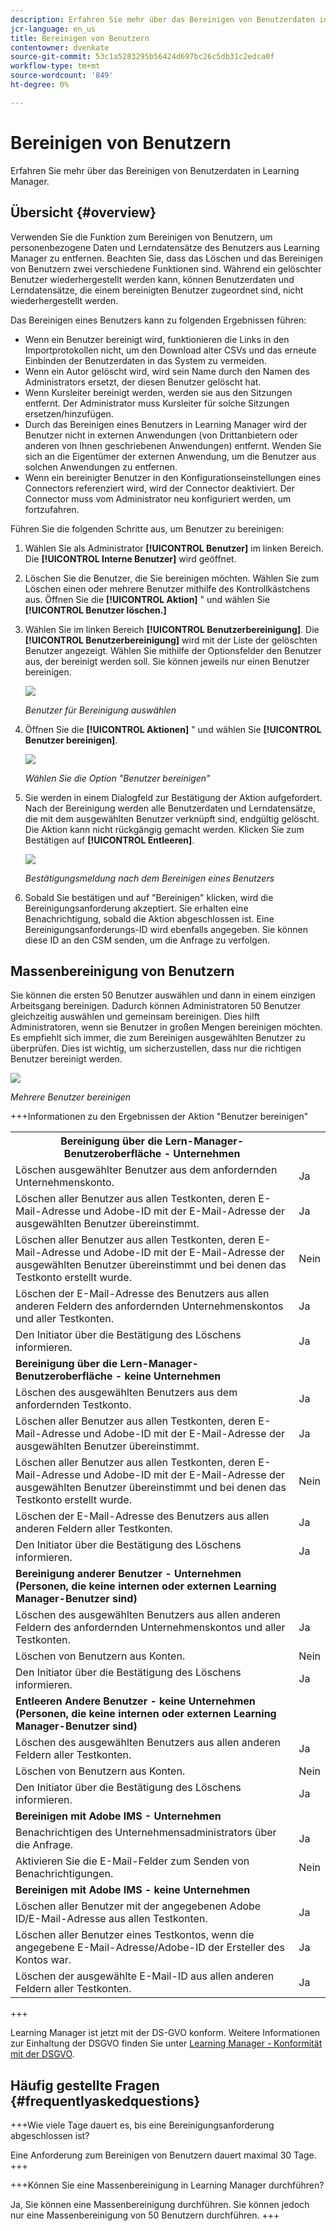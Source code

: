 ```yaml
---
description: Erfahren Sie mehr über das Bereinigen von Benutzerdaten in Learning Manager.
jcr-language: en_us
title: Bereinigen von Benutzern
contentowner: dvenkate
source-git-commit: 53c1a5283295b56424d697bc26c5db31c2edca0f
workflow-type: tm+mt
source-wordcount: '849'
ht-degree: 0%

---
```




# Bereinigen von Benutzern

Erfahren Sie mehr über das Bereinigen von Benutzerdaten in Learning Manager.

## Übersicht {#overview}

Verwenden Sie die Funktion zum Bereinigen von Benutzern, um personenbezogene Daten und Lerndatensätze des Benutzers aus Learning Manager zu entfernen. Beachten Sie, dass das Löschen und das Bereinigen von Benutzern zwei verschiedene Funktionen sind. Während ein gelöschter Benutzer wiederhergestellt werden kann, können Benutzerdaten und Lerndatensätze, die einem bereinigten Benutzer zugeordnet sind, nicht wiederhergestellt werden.

Das Bereinigen eines Benutzers kann zu folgenden Ergebnissen führen:

* Wenn ein Benutzer bereinigt wird, funktionieren die Links in den Importprotokollen nicht, um den Download alter CSVs und das erneute Einbinden der Benutzerdaten in das System zu vermeiden.
* Wenn ein Autor gelöscht wird, wird sein Name durch den Namen des Administrators ersetzt, der diesen Benutzer gelöscht hat.
* Wenn Kursleiter bereinigt werden, werden sie aus den Sitzungen entfernt. Der Administrator muss Kursleiter für solche Sitzungen ersetzen/hinzufügen.
* Durch das Bereinigen eines Benutzers in Learning Manager wird der Benutzer nicht in externen Anwendungen (von Drittanbietern oder anderen von Ihnen geschriebenen Anwendungen) entfernt. Wenden Sie sich an die Eigentümer der externen Anwendung, um die Benutzer aus solchen Anwendungen zu entfernen.
* Wenn ein bereinigter Benutzer in den Konfigurationseinstellungen eines Connectors referenziert wird, wird der Connector deaktiviert. Der Connector muss vom Administrator neu konfiguriert werden, um fortzufahren.

Führen Sie die folgenden Schritte aus, um Benutzer zu bereinigen:

1. Wählen Sie als Administrator **[!UICONTROL Benutzer]** im linken Bereich. Die **[!UICONTROL Interne Benutzer]** wird geöffnet.
1. Löschen Sie die Benutzer, die Sie bereinigen möchten. Wählen Sie zum Löschen einen oder mehrere Benutzer mithilfe des Kontrollkästchens aus. Öffnen Sie die **[!UICONTROL Aktion]** &quot; und wählen Sie **[!UICONTROL Benutzer löschen.]**
1. Wählen Sie im linken Bereich **[!UICONTROL Benutzerbereinigung]**. Die **[!UICONTROL Benutzerbereinigung]** wird mit der Liste der gelöschten Benutzer angezeigt. Wählen Sie mithilfe der Optionsfelder den Benutzer aus, der bereinigt werden soll. Sie können jeweils nur einen Benutzer bereinigen.

   ![](assets/purge-1.png)

   *Benutzer für Bereinigung auswählen*

1. Öffnen Sie die **[!UICONTROL Aktionen]** &quot; und wählen Sie **[!UICONTROL Benutzer bereinigen]**.

   ![](assets/purge-2.png)

   *Wählen Sie die Option &quot;Benutzer bereinigen&quot;*

1. Sie werden in einem Dialogfeld zur Bestätigung der Aktion aufgefordert. Nach der Bereinigung werden alle Benutzerdaten und Lerndatensätze, die mit dem ausgewählten Benutzer verknüpft sind, endgültig gelöscht. Die Aktion kann nicht rückgängig gemacht werden. Klicken Sie zum Bestätigen auf **[!UICONTROL Entleeren]**.

   ![](assets/purge-3.png)

   *Bestätigungsmeldung nach dem Bereinigen eines Benutzers*

1. Sobald Sie bestätigen und auf &quot;Bereinigen&quot; klicken, wird die Bereinigungsanforderung akzeptiert. Sie erhalten eine Benachrichtigung, sobald die Aktion abgeschlossen ist. Eine Bereinigungsanforderungs-ID wird ebenfalls angegeben. Sie können diese ID an den CSM senden, um die Anfrage zu verfolgen.

## Massenbereinigung von Benutzern

Sie können die ersten 50 Benutzer auswählen und dann in einem einzigen Arbeitsgang bereinigen. Dadurch können Administratoren 50 Benutzer gleichzeitig auswählen und gemeinsam bereinigen. Dies hilft Administratoren, wenn sie Benutzer in großen Mengen bereinigen möchten. Es empfiehlt sich immer, die zum Bereinigen ausgewählten Benutzer zu überprüfen. Dies ist wichtig, um sicherzustellen, dass nur die richtigen Benutzer bereinigt werden.

![](assets/bulk-purge-users.png)

*Mehrere Benutzer bereinigen*

+++Informationen zu den Ergebnissen der Aktion &quot;Benutzer bereinigen&quot;

<table>
 <tbody>
  <tr>
   <th><strong>Bereinigung über die Lern-Manager-Benutzeroberfläche - Unternehmen</strong></th>
   <th> </th>
  </tr>
  <tr>
   <td>Löschen ausgewählter Benutzer aus dem anfordernden Unternehmenskonto.<br></td>
   <td>Ja</td>
  </tr>
  <tr>
   <td>Löschen aller Benutzer aus allen Testkonten, deren E-Mail-Adresse und Adobe-ID mit der E-Mail-Adresse der ausgewählten Benutzer übereinstimmt.</td>
   <td>Ja</td>
  </tr>
  <tr>
   <td>Löschen aller Benutzer aus allen Testkonten, deren E-Mail-Adresse und Adobe-ID mit der E-Mail-Adresse der ausgewählten Benutzer übereinstimmt und bei denen das Testkonto erstellt wurde.</td>
   <td>Nein</td>
  </tr>
  <tr>
   <td>Löschen der E-Mail-Adresse des Benutzers aus allen anderen Feldern des anfordernden Unternehmenskontos und aller Testkonten.</td>
   <td>Ja</td>
  </tr>
  <tr>
   <td>Den Initiator über die Bestätigung des Löschens informieren.</td>
   <td>Ja</td>
  </tr>
  <tr>
   <td><strong>Bereinigung über die Lern-Manager-Benutzeroberfläche - keine Unternehmen</strong></td>
   <td> </td>
  </tr>
  <tr>
   <td>Löschen des ausgewählten Benutzers aus dem anfordernden Testkonto.</td>
   <td>Ja</td>
  </tr>
  <tr>
   <td>Löschen aller Benutzer aus allen Testkonten, deren E-Mail-Adresse und Adobe-ID mit der E-Mail-Adresse der ausgewählten Benutzer übereinstimmt.</td>
   <td>Ja</td>
  </tr>
  <tr>
   <td>Löschen aller Benutzer aus allen Testkonten, deren E-Mail-Adresse und Adobe-ID mit der E-Mail-Adresse der ausgewählten Benutzer übereinstimmt und bei denen das Testkonto erstellt wurde.</td>
   <td>Nein</td>
  </tr>
  <tr>
   <td>Löschen der E-Mail-Adresse des Benutzers aus allen anderen Feldern aller Testkonten.</td>
   <td>Ja</td>
  </tr>
  <tr>
   <td>Den Initiator über die Bestätigung des Löschens informieren.</td>
   <td>Ja</td>
  </tr>
  <tr>
   <td><strong>Bereinigung anderer Benutzer - Unternehmen (Personen, die keine internen oder externen Learning Manager-Benutzer sind)</strong></td>
   <td> </td>
  </tr>
  <tr>
   <td>Löschen des ausgewählten Benutzers aus allen anderen Feldern des anfordernden Unternehmenskontos und aller Testkonten.</td>
   <td>Ja</td>
  </tr>
  <tr>
   <td>Löschen von Benutzern aus Konten.</td>
   <td>Nein</td>
  </tr>
  <tr>
   <td>Den Initiator über die Bestätigung des Löschens informieren. </td>
   <td>Ja</td>
  </tr>
  <tr>
   <td><strong>Entleeren</strong> <strong>Andere Benutzer - keine Unternehmen (Personen, die keine internen oder externen Learning Manager-Benutzer sind)</strong></td>
   <td> </td>
  </tr>
  <tr>
   <td>Löschen des ausgewählten Benutzers aus allen anderen Feldern aller Testkonten.</td>
   <td>Ja</td>
  </tr>
  <tr>
   <td>Löschen von Benutzern aus Konten.</td>
   <td>Nein</td>
  </tr>
  <tr>
   <td>Den Initiator über die Bestätigung des Löschens informieren.</td>
   <td>Ja</td>
  </tr>
  <tr>
   <td><strong>Bereinigen mit Adobe IMS - Unternehmen</strong></td>
   <td> </td>
  </tr>
  <tr>
   <td>Benachrichtigen des Unternehmensadministrators über die Anfrage.</td>
   <td>Ja</td>
  </tr>
  <tr>
   <td>Aktivieren Sie die E-Mail-Felder zum Senden von Benachrichtigungen.</td>
   <td>Nein</td>
  </tr>
  <tr>
   <td><strong>Bereinigen mit Adobe IMS - keine Unternehmen</strong></td>
   <td> </td>
  </tr>
  <tr>
   <td>Löschen aller Benutzer mit der angegebenen Adobe ID/E-Mail-Adresse aus allen Testkonten.</td>
   <td>Ja</td>
  </tr>
  <tr>
   <td>Löschen aller Benutzer eines Testkontos, wenn die angegebene E-Mail-Adresse/Adobe-ID der Ersteller des Kontos war.</td>
   <td>Ja</td>
  </tr>
  <tr>
   <td>Löschen der ausgewählte E-Mail-ID aus allen anderen Feldern aller Testkonten.</td>
   <td>Ja</td>
  </tr>
 </tbody>
</table>

+++

Learning Manager ist jetzt mit der DS-GVO konform. Weitere Informationen zur Einhaltung der DSGVO finden Sie unter  [Learning Manager - Konformität mit der DSGVO](../../kb/prime-gdpr.md).

## Häufig gestellte Fragen {#frequentlyaskedquestions}

+++Wie viele Tage dauert es, bis eine Bereinigungsanforderung abgeschlossen ist?

Eine Anforderung zum Bereinigen von Benutzern dauert maximal 30 Tage.
+++

+++Können Sie eine Massenbereinigung in Learning Manager durchführen?

Ja, Sie können eine Massenbereinigung durchführen. Sie können jedoch nur eine Massenbereinigung von 50 Benutzern durchführen.
+++
